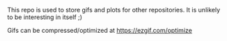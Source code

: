 This repo is used to store gifs and plots for other repositories. It is unlikely to be interesting in itself ;)

Gifs can be compressed/optimized at https://ezgif.com/optimize
